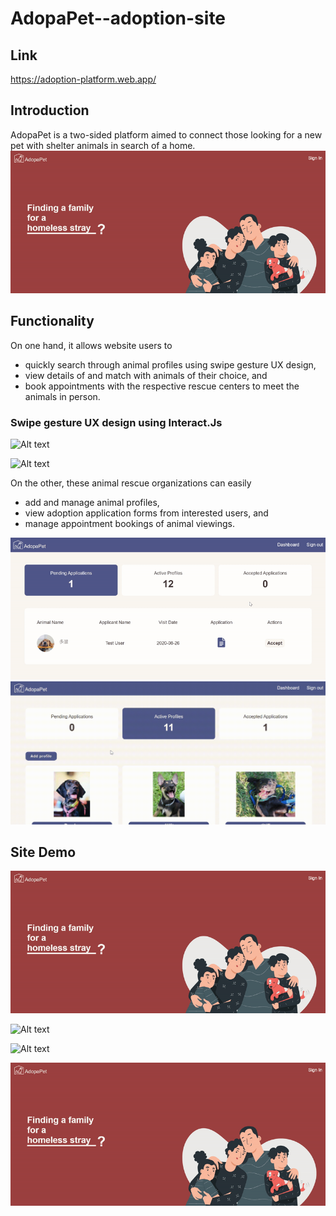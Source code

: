 # AdopaPet--adoption-site
## Link
https://adoption-platform.web.app/

## Introduction
AdopaPet is a two-sided platform aimed to connect those looking for a new pet with shelter animals in search of a home. 
![Alt text](readme/home.gif)

## Functionality
On one hand, it allows website users to 
  * quickly search through animal profiles using swipe gesture UX design,
  * view details of and match with animals of their choice, and 
  * book appointments with the respective rescue centers to meet the animals in person. 

### Swipe gesture UX design using Interact.Js
![Alt text](readme/swipe.gif)

![Alt text](readme/likes.gif)

On the other, these animal rescue organizations can easily
  * add and manage animal profiles,
  * view adoption application forms from interested users, and
  * manage appointment bookings of animal viewings.

![Alt text](readme/orgaccept.gif)
![Alt text](readme/addprofile.gif)


## Site Demo

![Alt text](readme/home.gif)

![Alt text](readme/swipe.gif)

![Alt text](readme/likes.gif)

![Alt text](readme/home.gif)
